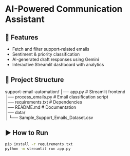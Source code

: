 # AI-Powered Communication Assistant

## 🚀 Features
- Fetch and filter support-related emails
- Sentiment & priority classification
- AI-generated draft responses using Gemini
- Interactive Streamlit dashboard with analytics

## 📂 Project Structure
support-email-automation/
│── app.py                # Streamlit frontend  
│── process_emails.py     # Email classification script  
│── requirements.txt      # Dependencies  
│── README.md             # Documentation  
│── data/  
│    └── Sample_Support_Emails_Dataset.csv  

## ▶️ How to Run
```bash
pip install -r requirements.txt
python -m streamlit run app.py
